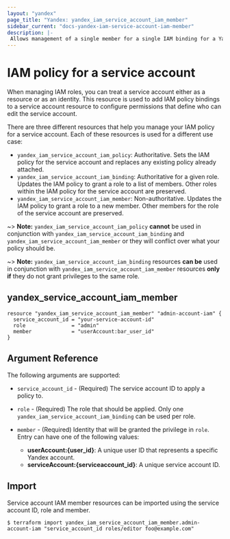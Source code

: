 ```yaml
---
layout: "yandex"
page_title: "Yandex: yandex_iam_service_account_iam_member"
sidebar_current: "docs-yandex-iam-service-account-iam-member"
description: |-
 Allows management of a single member for a single IAM binding for a Yandex IAM service account.
---
```


# IAM policy for a service account

When managing IAM roles, you can treat a service account either as a resource or as an identity. 
This resource is used to add IAM policy bindings to a service account resource to configure permissions 
that define who can edit the service account.

There are three different resources that help you manage your IAM policy for a service account. 
Each of these resources is used for a different use case:

* `yandex_iam_service_account_iam_policy`: Authoritative. Sets the IAM policy for the service account and replaces any existing policy already attached.
* `yandex_iam_service_account_iam_binding`: Authoritative for a given role. Updates the IAM policy to grant a role to a list of members. Other roles within the IAM policy for the service account are preserved.
* `yandex_iam_service_account_iam_member`: Non-authoritative. Updates the IAM policy to grant a role to a new member. Other members for the role of the service account are preserved.

~> **Note:** `yandex_iam_service_account_iam_policy` **cannot** be used in conjunction with `yandex_iam_service_account_iam_binding` and `yandex_iam_service_account_iam_member` or they will conflict over what your policy should be.

~> **Note:** `yandex_iam_service_account_iam_binding` resources **can be** used in conjunction with `yandex_iam_service_account_iam_member` resources **only if** they do not grant privileges to the same role.

## yandex\_service\_account\_iam\_member

```hcl
resource "yandex_iam_service_account_iam_member" "admin-account-iam" {
  service_account_id = "your-service-account-id"
  role               = "admin"
  member             = "userAccount:bar_user_id"
}
```

## Argument Reference

The following arguments are supported:

* `service_account_id` - (Required) The service account ID to apply a policy to.

* `role` - (Required) The role that should be applied. Only one
    `yandex_iam_service_account_iam_binding` can be used per role.

* `member` - (Required) Identity that will be granted the privilege in `role`.
  Entry can have one of the following values:
  * **userAccount:{user_id}**: A unique user ID that represents a specific Yandex account.
  * **serviceAccount:{serviceaccount_id}**: A unique service account ID.

## Import

Service account IAM member resources can be imported using the service account ID, role and member.

```
$ terraform import yandex_iam_service_account_iam_member.admin-account-iam "service_account_id roles/editor foo@example.com"
```
